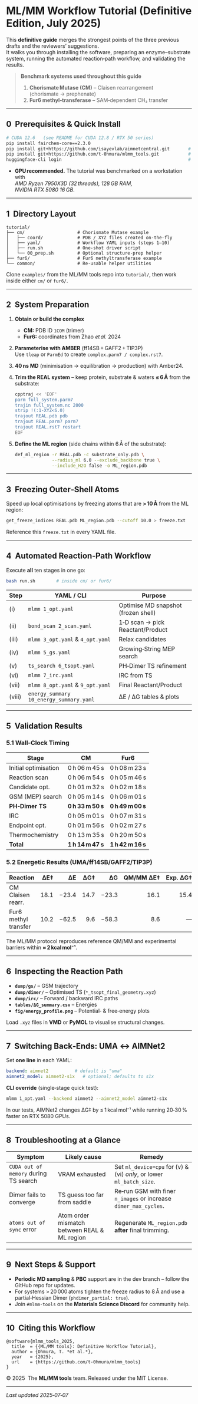 # ML/MM Workflow Tutorial (Definitive Edition, July 2025)

This **definitive guide** merges the strongest points of the three previous drafts and the reviewers’ suggestions.  
It walks you through installing the software, preparing an enzyme–substrate system, running the automated reaction‑path workflow, and validating the results.

> **Benchmark systems used throughout this guide**  
> 1. **Chorismate Mutase (CM)** – Claisen rearrangement (chorismate → prephenate)  
> 2. **Fur6 methyl‑transferase** – SAM‑dependent CH₃ transfer

---

## 0  Prerequisites & Quick Install

```bash
# CUDA 12.6   (see README for CUDA 12.8 / RTX 50 series)
pip install fairchem-core==2.3.0
pip install git+https://github.com/isayevlab/aimnetcentral.git       # AIMNet2 backend
pip install git+https://github.com/t-0hmura/mlmm_tools.git           # ML/MM tools
huggingface-cli login                                                # pull UMA weights
```

* **GPU recommended.** The tutorial was benchmarked on a workstation with  
  _AMD Ryzen 7950X3D (32 threads), 128 GB RAM, NVIDIA RTX 5080 16 GB_.

---

## 1  Directory Layout

```
tutorial/
├── cm/                    # Chorismate Mutase example
│   ├── coord/             # PDB / XYZ files created on‑the‑fly
│   ├── yaml/              # Workflow YAML inputs (steps 1–10)
│   ├── run.sh             # One‑shot driver script
│   └── 00_prep.sh         # Optional structure‑prep helper
├── fur6/                  # Fur6 methyltransferase example
└── common/                # Re‑usable helper utilities
```

Clone `examples/` from the ML/MM tools repo into `tutorial/`, then work inside either `cm/` or `fur6/`.

---

## 2  System Preparation

1. **Obtain or build the complex**  
   * **CM:** PDB ID `1COM` (trimer)  
   * **Fur6:** coordinates from Zhao _et al._ 2024  
2. **Parameterise with AMBER** (ff14SB + GAFF2 + TIP3P)  
   Use `tleap` or `ParmEd` to create `complex.parm7 / complex.rst7`.
3. **40 ns MD** (minimisation → equilibration → production) with Amber24.  
4. **Trim the REAL system** – keep protein, substrate & waters **≤ 6 Å** from the substrate:  

   ```bash
   cpptraj << 'EOF'
   parm full_system.parm7
   trajin full_system.nc 2000
   strip !(:1-XYZ<6.0)
   trajout REAL.pdb pdb
   trajout REAL.parm7 parm7
   trajout REAL.rst7 restart
   EOF
   ```
5. **Define the ML region** (side chains within 6 Å of the substrate):

   ```bash
   def_ml_region -r REAL.pdb -c substrate_only.pdb \
                 --radius_ml 6.0 --exclude_backbone true \
                 --include_H2O false -o ML_region.pdb
   ```

---

## 3  Freezing Outer‑Shell Atoms

Speed up local optimisations by freezing atoms that are **> 10 Å** from the ML region:

```bash
get_freeze_indices REAL.pdb ML_region.pdb --cutoff 10.0 > freeze.txt
```

Reference this `freeze.txt` in every YAML file.

---

## 4  Automated Reaction‑Path Workflow

Execute **all** ten stages in one go:

```bash
bash run.sh        # inside cm/ or fur6/
```

| Step | YAML / CLI                   | Purpose |
|------|------------------------------|---------|
| (i)  | `mlmm 1_opt.yaml`            | Optimise MD snapshot (frozen shell) |
| (ii) | `bond_scan 2_scan.yaml`      | 1‑D scan → pick Reactant/Product |
| (iii)| `mlmm 3_opt.yaml` & `4_opt.yaml` | Relax candidates |
| (iv) | `mlmm 5_gs.yaml`             | Growing‑String MEP search |
| (v)  | `ts_search 6_tsopt.yaml`     | PH‑Dimer TS refinement |
| (vi) | `mlmm 7_irc.yaml`            | IRC from TS |
| (vii)| `mlmm 8_opt.yaml` & `9_opt.yaml` | Final Reactant/Product |
| (viii)| `energy_summary 10_energy_summary.yaml` | ΔE / ΔG tables & plots |

---

## 5  Validation Results

### 5.1 Wall‑Clock Timing

| Stage | CM | Fur6 |
|-------|-----------|-----------|
| Initial optimisation | 0 h 06 m 45 s | 0 h 08 m 23 s |
| Reaction scan        | 0 h 06 m 54 s | 0 h 05 m 46 s |
| Candidate opt.       | 0 h 01 m 32 s | 0 h 02 m 18 s |
| GSM (MEP) search     | 0 h 05 m 14 s | 0 h 06 m 01 s |
| **PH‑Dimer TS**      | **0 h 33 m 50 s** | **0 h 49 m 00 s** |
| IRC                  | 0 h 05 m 01 s | 0 h 07 m 31 s |
| Endpoint opt.        | 0 h 01 m 56 s | 0 h 02 m 27 s |
| Thermochemistry      | 0 h 13 m 35 s | 0 h 20 m 50 s |
| **Total**            | **1 h 14 m 47 s** | **1 h 42 m 16 s** |

### 5.2 Energetic Results (UMA/ff14SB/GAFF2/TIP3P)

| Reaction | ΔE‡ | ΔE | ΔG‡ | ΔG | QM/MM ΔE‡ | Exp. ΔG‡ |
|----------|----:|---:|----:|---:|----------:|---------:|
| CM Claisen rearr. | 18.1 | −23.4 | 14.7 | −23.3 | 16.1 | 15.4 |
| Fur6 methyl transfer | 10.2 | −62.5 |  9.6 | −58.3 |  8.6 | — |

The ML/MM protocol reproduces reference QM/MM and experimental barriers within **≈ 2 kcal mol⁻¹**.

---

## 6  Inspecting the Reaction Path

* **`dump/gs/`** – GSM trajectory  
* **`dump/dimer/`** – Optimised TS (`*_tsopt_final_geometry.xyz`)  
* **`dump/irc/`** – Forward / backward IRC paths  
* **`tables/ΔG_summary.csv`** – Energies  
* **`fig/energy_profile.png`** – Potential‑ & free‑energy plots  

Load `.xyz` files in **VMD** or **PyMOL** to visualise structural changes.

---

## 7  Switching Back‑Ends: UMA ↔ AIMNet2

Set **one line** in each YAML:

```yaml
backend: aimnet2          # default is "uma"
aimnet2_model: aimnet2-s1x   # optional; defaults to s1x
```

**CLI override** (single‑stage quick test):

```bash
mlmm 1_opt.yaml --backend aimnet2 --aimnet2_model aimnet2-s1x
```

In our tests, AIMNet2 changes ΔG‡ by ≤ 1 kcal mol⁻¹ while running 20‑30 % faster on RTX 5080 GPUs.

---

## 8  Troubleshooting at a Glance

| Symptom | Likely cause | Remedy |
|---------|--------------|--------|
| `CUDA out of memory` during TS search | VRAM exhausted | Set `ml_device=cpu` for (v) & (vi) *only*, or lower `ml_batch_size`. |
| Dimer fails to converge | TS guess too far from saddle | Re‑run GSM with finer `n_images` or increase `dimer_max_cycles`. |
| `atoms out of sync` error | Atom order mismatch between REAL & ML region | Regenerate `ML_region.pdb` **after** final trimming. |

---

## 9  Next Steps & Support

* **Periodic MD sampling** & **PBC** support are in the dev branch – follow the GitHub repo for updates.  
* For systems > 20 000 atoms tighten the freeze radius to 8 Å and use a partial‑Hessian Dimer (`phdimer_partial: true`).  
* Join `#mlmm-tools` on the **Materials Science Discord** for community help.

---

## 10  Citing this Workflow

```
@software{mlmm_tools_2025,
  title  = {{ML/MM tools}: Definitive Workflow Tutorial},
  author = {Ohmura, T. *et al.*},
  year   = {2025},
  url    = {https://github.com/t-0hmura/mlmm_tools}
}
```

&copy; 2025  The **ML/MM tools** team.  Released under the MIT License.

---

*Last updated 2025‑07‑07*
